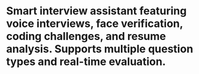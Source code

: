 # Smart interview assistant featuring voice interviews, face verification, coding challenges, and resume analysis. Supports multiple question types and real-time evaluation.
